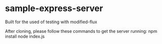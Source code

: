 # sample-express-server
Built for the used of testing with modified-flux

After cloning, please follow these commands to get the server running:
npm install
node index.js
